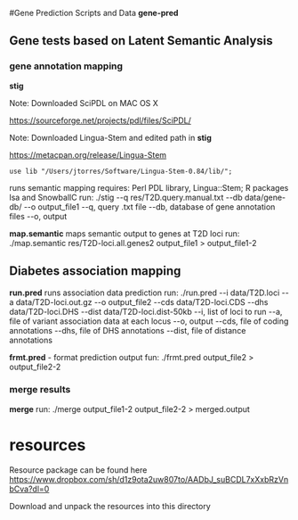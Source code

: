#Gene Prediction Scripts and Data
**gene-pred**

## Gene tests based on Latent Semantic Analysis

### gene annotation mapping

**stig**

Note: Downloaded SciPDL on MAC OS X

https://sourceforge.net/projects/pdl/files/SciPDL/

Note: Downloaded Lingua-Stem and edited path in **stig**

https://metacpan.org/release/Lingua-Stem

``use lib "/Users/jtorres/Software/Lingua-Stem-0.84/lib/";``



runs semantic mapping
requires: Perl PDL library, Lingua::Stem; R packages lsa and SnowballC
run: ./stig --q res/T2D.query.manual.txt --db data/gene-db/ --o output_file1
--q, query .txt file
--db, database of gene annotation files
--o, output

**map.semantic**
maps semantic output to genes at T2D loci
run: ./map.semantic res/T2D-loci.all.genes2 output_file1 > output_file1-2

## Diabetes association mapping

**run.pred**
runs association data prediction
run: ./run.pred --i data/T2D.loci --a data/T2D-loci.out.gz --o output_file2 --cds data/T2D-loci.CDS --dhs data/T2D-loci.DHS --dist data/T2D-loci.dist-50kb
--i, list of loci to run
--a, file of variant association data at each locus
--o, output
--cds, file of coding annotations
--dhs, file of DHS annotations
--dist, file of distance annotations

**frmt.pred** - format prediction output
fun: ./frmt.pred output_file2 > output_file2-2

### merge results
**merge**
run: ./merge output_file1-2 output_file2-2 > merged.output

# resources
Resource package can be found here
https://www.dropbox.com/sh/d1z9ota2uw807to/AADbJ_suBCDL7xXxbRzVnbCva?dl=0

Download and unpack the resources into this directory
